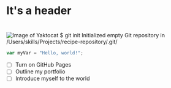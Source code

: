 # It's a header<h1>
![Image of Yaktocat](https://octodex.github.com/images/yaktocat.png)
$ git init
Initialized empty Git repository in /Users/skills/Projects/recipe-repository/.git/
``` javascript
var myVar = "Hello, world!";
```
- [ ] Turn on GitHub Pages
- [ ] Outline my portfolio
- [ ] Introduce myself to the world
